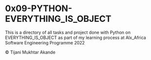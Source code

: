 # 0x09-PYTHON-EVERYTHING_IS_OBJECT

This is a directory of all tasks and project done with Python on EVERYTHING_IS_OBJECT as part of my learning process at Alx_Africa Software Engineering Programme 2022

© Tijani Mukhtar Akande
